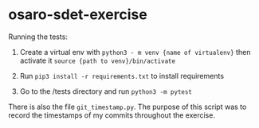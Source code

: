 # osaro-sdet-exercise

Running the tests:
    
1. Create a virtual env with `python3 - m venv {name of virtualenv}` then activate it `source {path to venv}/bin/activate`
    
2. Run `pip3 install -r requirements.txt` to install requirements

3. Go to the /tests directory and run `python3 -m pytest`

There is also the file `git_timestamp.py`. The purpose of this script was to record the timestamps of my commits throughout the exercise.